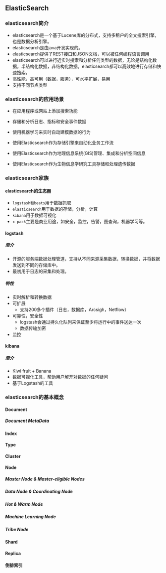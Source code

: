 ## ElasticSearch
### elasticsearch简介
* elasticsearch是一个基于Lucene库的分布式，支持多租户的全文搜索引擎，也是数据分析引擎。
* elasticsearch是由java开发实现的。
* elasticsearch提供了REST接口和JSON文档，可以被任何编程语言调用
* elasticsearch可以进行近实时搜索和分析任何类型的数据，无论是结构化数据，半结构化数据，非结构化数据。elasticsearch都可以高效地进行存储和快速搜索。
* 高性能，高可用（数据，服务），可水平扩展，易用
* 支持不同节点类型

### elasticsearch的应用场景

* 在应用程序或网站上添加搜索功能

* 存储和分析日志、指标和安全事件数据

* 使用机器学习来实时自动建模数据的行为

* 使用Elasticsearch作为存储引擎来自动化业务工作流

* 使用Elasticsearch作为地理信息系统(GIS)管理、集成和分析空间信息

* 使用Elasticsearch作为生物信息学研究工具存储和处理遗传数据

### elasticsearch家族

#### elasticsearch的生态圈

* `logstash和beats`用于数据抓取
* `elasticsearch`用于数据的存储，分析，计算
* `kibana`用于数据可视化
* `x-pack`主要是商业用途，如安全，监控，告警，图查询，机器学习等。

#### logstash

##### 简介

* 开源的服务端数据处理管道，支持从不同来源采集数据，转换数据，并将数据发送到不同的存储库中。
* 最初用于日志的采集和处理。

##### 特性

* 实时解析和转换数据
* 可扩展
  * 支持200多个插件（日志，数据库，Arcsigh，Netflow）
* 可靠性，安全性
  * logstash会通过持久化队列来保证至少将运行中的事件送达一次
  * 数据传输加密
* 监控

#### kibana

##### 简介

* Kiwi fruit + Banana
* 数据可视化工具，帮助用户解开对数据的任何疑问
* 基于Logstash的工具

### elasticsearch的基本概念

#### Document

##### Document MetaData

#### Index

#### Type

#### Cluster

#### Node

##### Master Node & Master-eligible Nodes

##### Data Node & Coordinating Node

##### Hot & Warm Node

##### Machine Learning Node

##### Tribe Node

#### Shard

#### Replica

#### 倒排索引



